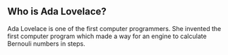 ## Who is Ada Lovelace?

Ada Lovelace is one of the first computer programmers. She invented the first computer program which made a way for an engine to calculate Bernouli numbers in steps. 
